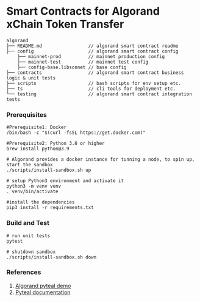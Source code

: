 # Smart Contracts for Algorand xChain Token Transfer

```
algorand
├── README.md                 // algorand smart contract readme
├── config                    // algorand smart contract config
    ├── mainnet-prod          // mainnet production config
    ├── mainnet-test          // mainnet test config
    ├── config-base.libsonnet // base config
├── contracts                 // algorand smart contract business logic & unit tests
├── scripts                   // bash scripts for env setup etc.
├── ts                        // cli tools for deployment etc.
└── testing                   // algorand smart contract integration tests
```

### Prerequisites

```
#Prerequisite1: Docker
/bin/bash -c "$(curl -fsSL https://get.docker.com)"

#Prerequisite2: Python 3.6 or higher
brew install python@3.9

# Algorand provides a docker instance for tunning a node, to spin up, start the sandbox
./scripts/install-sandbox.sh up

# setup Python3 environment and activate it
python3 -m venv venv
. venv/bin/activate

#install the dependencies
pip3 install -r requirements.txt
```

### Build and Test
```
# run unit tests
pytest

# shutdown sandbox
./scripts/install-sandbox.sh down
```

### References
1. [Algorand pyteal demo](https://developer.algorand.org/docs/get-started/dapps/pyteal/)
2. [Pyteal documentation](https://pyteal.readthedocs.io/en/latest/data_type.html)
